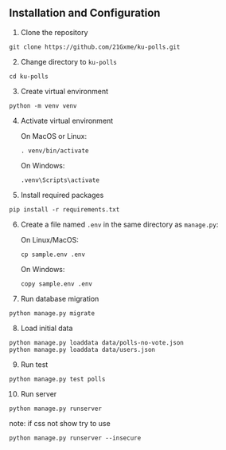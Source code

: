 ## Installation and Configuration
1. Clone the repository
```terminal
git clone https://github.com/21Gxme/ku-polls.git
```
2. Change directory to `ku-polls`
```terminal
cd ku-polls
```

3. Create virtual environment
```terminal
python -m venv venv
```

4. Activate virtual environment

   On MacOS or Linux:
   ```terminal
   . venv/bin/activate
   ```
   On Windows:
   ```terminal
   .venv\Scripts\activate
   ```

5. Install required packages
```terminal
pip install -r requirements.txt
```

6. Create a file named `.env` in the same directory as `manage.py`:

    On Linux/MacOS:
    ```terminal
    cp sample.env .env
    ``` 
    On Windows:
    
    ```terminal
    copy sample.env .env
    ```

7. Run database migration
```terminal
python manage.py migrate
```

8. Load initial data
```terminal
python manage.py loaddata data/polls-no-vote.json 
python manage.py loaddata data/users.json
```

9. Run test
```terminal
python manage.py test polls
```

10. Run server
```terminal
python manage.py runserver
```
note: if css not show try to use 
```terminal
python manage.py runserver --insecure
```
